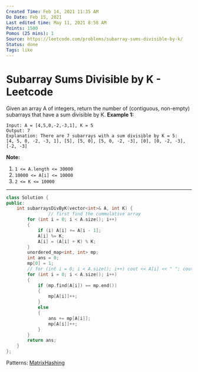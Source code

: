 ```yaml
---
Created Time: Feb 14, 2021 11:35 AM
Do Date: Feb 15, 2021
Last edited time: May 11, 2021 8:58 AM
Points: 1500
Pomos (25 mins): 1
Source: https://leetcode.com/problems/subarray-sums-divisible-by-k/
Status: done
Tags: like
---
```


# Subarray Sums Divisible by K - Leetcode

Given an array A of integers, return the number of (contiguous, non-empty) subarrays that have a sum divisible by K.
**Example 1:**
```
Input: A = [4,5,0,-2,-3,1], K = 5
Output: 7
Explanation: There are 7 subarrays with a sum divisible by K = 5:
[4, 5, 0, -2, -3, 1], [5], [5, 0], [5, 0, -2, -3], [0], [0, -2, -3], [-2, -3]
```
**Note:**
1. `1 <= A.length <= 30000`
2. `10000 <= A[i] <= 10000`
3. `2 <= K <= 10000`
---
```cpp
class Solution {
public:
    int subarraysDivByK(vector<int>& A, int K) {
				// first find the cummulative array
        for (int i = 0; i < A.size(); i++)
        {
            if (i) A[i] += A[i - 1]; 
            A[i] %= K;
            A[i] = (A[i] + K) % K; 
        }
        unordered_map<int, int> mp; 
        int ans = 0; 
        mp[0] = 1; 
        // for (int i = 0; i < A.size(); i++) cout << A[i] << " "; cout << endl;
        for (int i = 0; i < A.size(); i++)
        {
            if (mp.find(A[i]) == mp.end())
            {
                mp[A[i]]++; 
            }
            else
            {
                ans += mp[A[i]]; 
                mp[A[i]]++; 
            }
        }
        return ans; 
    }
};
```
Patterns: [Matrix](Matrix.md)[Hashing](Hashing.md)